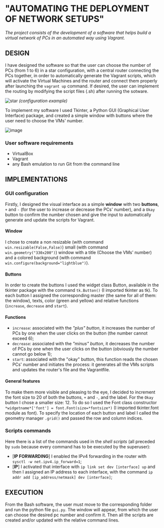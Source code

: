# "AUTOMATING THE DEPLOYMENT OF NETWORK SETUPS"
*The project consists of the development of a software that helps build a virtual network of PCs in an automated way using Vagrant.*
## DESIGN
I have designed the software so that the user can choose the number of PCs (from 1 to 6) in a star configuration, with a central router connecting the PCs together, in order to automatically generate the Vagrant scripts, which will activate the Virtual Machines and the router and connect them properly after launching the `vagrant up` command. If desired, the user can implement the routing by modifying the script files (.sh) after running the sotware.

![star](https://user-images.githubusercontent.com/89995099/170241546-8de5decb-9faa-49d7-8b0e-7799285b0b9f.jpg) *(configuration example)*

To implement my software I used Tkinter, a Python GUI (Graphical User Interface) package, and created a simple window with buttons where the user need to choose the VMs' number. 

![image](https://user-images.githubusercontent.com/89995099/178014871-dcc48f48-5cf8-472d-ad01-0ee27f511a33.png)

### User software requirements
- VirtualBox 
- Vagrant
- any Bash emulation to run Git from the command line

## IMPLEMENTATIONS
### GUI configuration
Firstly, I designed the visual interface as a simple **window** with two **buttons**, `+` and `-` (for the user to increase or decrease the PCs' number), and a `Okay` button to confirm the number chosen and give the input to automatically generate and update the scripts for Vagrant.
#### Window 
I chose to create a non resizable (with command `win.resizable(False,False)`) small (with command `win.geometry("330x200")`) window with a title (Choose the VMs' number) and a colored background (with command `win.configure(background="lightblue")`). 
#### Buttons
In order to create the buttons I used the widget class Button, available in the tkinter package with the command `tk.Button()` (I imported tkinter as tk). To each button I assigned the corresponding master (the same for all of them: the window), texts, color (green and yellow) and relative functions (`increase`, `decrease` and `start`). 
#### Functions
- `increase`: associated with the *"plus" button*, it increases the number of PCs by one when the user clicks on the button (the number cannot exceed 6);
- `decrease`: associated with the *"minus" button*, it decreases the number of PCs by one when the user clicks on the button (obviously the number cannot go below 1);
- `start`: associated with the "okay" button, this function reads the chosen PCs' number and initiates the process: it generates all the VMs scripts and updates the router's file and the Vagrantfile. 
#### General features
To make them more visible and pleasing to the eye, I decided to increment the font size to 20 of both the buttons, `+` and `-`, and the label. For the `Okay` button I chose a smaller size: 12. To do so I used the Font class constructor `*widgetname*['font'] = font.Font(size=*fontsize*)` (I imported tkinter.font module as font).
To specify the location of each button and label I called the geometry manager `.grid()` and passed the row and column indices.   
### Scripts commands 
Here there is a list of the commands used in the *shell scripts* (all preceded by `sudo` because every command has to be executed by the superuser):
- [**IP FORWARDING**] I enabled the IPv4 forwarding in the router with `sysctl -w net.ipv4.ip_forward=1`;
- [**IP**] I activated that interface with `ip link set dev [interface] up` and then I assigned an IP address to each interface, with the command `ip addr add [ip_address/netmask] dev [interface]`;

## EXECUTION
From the Bash software, the user must move to the corresponding folder and run the python file `gui.py`. The window will appear, from which the user can choose the desired pc number and confirm it. Then all the scripts are created and/or updated with the relative command lines.
